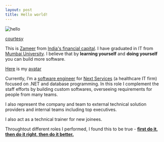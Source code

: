 ```yaml
---
layout: post
title: Hello world!
---
```


![hello](http://ticketsynergy.com/wp-content/uploads/2015/06/Hello-World.png)

[courtesy](http://ticketsynergy.com/2015/06/hello-world/)

This is [Zameer](https://www.dropbox.com/s/6mezb2hkgj6fv8o/ZameerAnsariExpressBio.pdf?dl=0) from [India's financial capital](http://www.incredibleindia.org/travel/destination/mumbai/mumbai-introduction). I have graduated in IT from [Mumbai University](http://mu.ac.in). I believe that by **learning yourself** and **doing yourself** you can build more software.

[Here](https://avatars3.githubusercontent.com/u/11885888?v=3&s=80) is my [avatar](https://gravatar.com/)

Currently, I’m a [software engineer](https://www.linkedin.com/in/xameeramir) for [Next Services](http://www.nextservices.com/) (a healthcare IT firm) focused on .NET and database programming. In this role I complement the staff efforts by building custom softwares, overseeing requirements for people from many teams.

I also represent the company and team to external technical solution providers and internal teams including
top executives. 

I also act as a technical trainer for new joinees.

Throughtout different roles I performed, I found this to be true -
[**first do it, then do it right, then do it better.**](http://addyosmani.com/blog/)
